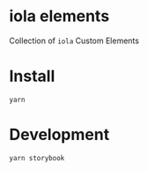 # iola elements
Collection of `iola` Custom Elements

# Install
`yarn`

# Development
`yarn storybook`